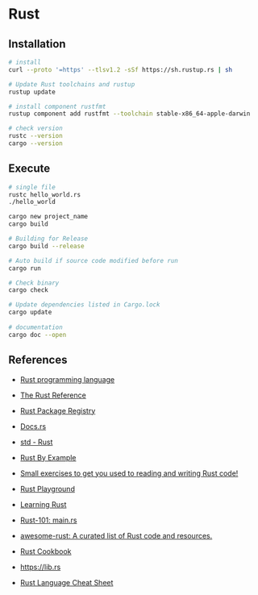 # Rust

## Installation

```bash
# install
curl --proto '=https' --tlsv1.2 -sSf https://sh.rustup.rs | sh

# Update Rust toolchains and rustup
rustup update

# install component rustfmt
rustup component add rustfmt --toolchain stable-x86_64-apple-darwin

# check version
rustc --version
cargo --version
```

## Execute

```bash
# single file
rustc hello_world.rs
./hello_world

cargo new project_name
cargo build

# Building for Release
cargo build --release

# Auto build if source code modified before run
cargo run

# Check binary
cargo check

# Update dependencies listed in Cargo.lock
cargo update
    
# documentation
cargo doc --open
```

## References

- [Rust programming language](https://www.rust-lang.org/)

- [The Rust Reference](https://doc.rust-lang.org/reference/introduction.html)

- [Rust Package Registry](https://crates.io/)

- [Docs.rs](https://docs.rs/)

- [std - Rust](https://doc.rust-lang.org/stable/std/)

- [Rust By Example](https://doc.rust-lang.org/stable/rust-by-example/)

- [Small exercises to get you used to reading and writing Rust code!](https://github.com/rust-lang/rustlings)

- [Rust Playground](https://play.rust-lang.org/)

- [Learning Rust](https://learning-rust.github.io/)

- [Rust-101: main.rs](https://www.ralfj.de/projects/rust-101/main.html)

- [awesome-rust: A curated list of Rust code and resources.](https://github.com/rust-unofficial/awesome-rust)

- [Rust Cookbook](https://rust-lang-nursery.github.io/rust-cookbook/)

- https://lib.rs

- [Rust Language Cheat Sheet](https://cheats.rs/)


